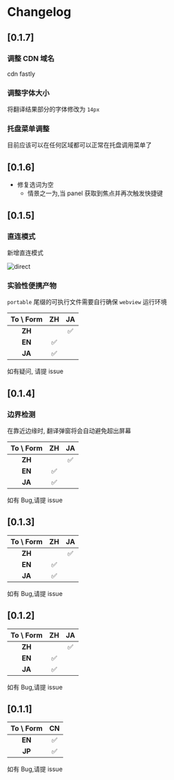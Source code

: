 # Changelog

## [0.1.7]

### 调整 CDN 域名

cdn fastly

### 调整字体大小

将翻译结果部分的字体修改为 `14px`

### 托盘菜单调整

目前应该可以在任何区域都可以正常在托盘调用菜单了

## [0.1.6]

-   修复选词为空
    -   情景之一为,当 panel 获取到焦点并再次触发快捷键

## [0.1.5]

### 直连模式

新增直连模式

![direct](https://fastly.jsdelivr.net/gh/Borber/PublicPic1/tran/v1/direct.png)

### 实验性便携产物

`portable` 尾缀的可执行文件需要自行确保 `webview` 运行环境

<div align="center">

| **To \ Form** | **ZH** | **JA** |
| :-----------: | :----: | :----: |
|    **ZH**     |        |   ✅   |
|    **EN**     |   ✅   |        |
|    **JA**     |   ✅   |        |

</div>

如有疑问, 请提 issue

## [0.1.4]

### 边界检测

在靠近边缘时, 翻译弹窗将会自动避免超出屏幕

<div align="center">

| **To \ Form** | **ZH** | **JA** |
| :-----------: | :----: | :----: |
|    **ZH**     |        |   ✅   |
|    **EN**     |   ✅   |        |
|    **JA**     |   ✅   |        |

</div>

如有 Bug,请提 issue

## [0.1.3]

<div align="center">

| **To \ Form** | **ZH** | **JA** |
| :-----------: | :----: | :----: |
|    **ZH**     |        |   ✅   |
|    **EN**     |   ✅   |        |
|    **JA**     |   ✅   |        |

</div>

如有 Bug,请提 issue

## [0.1.2]

<div align="center">

| **To \ Form** | **ZH** | **JA** |
| :-----------: | :----: | :----: |
|    **ZH**     |        |   ✅   |
|    **EN**     |   ✅   |        |
|    **JA**     |   ✅   |        |

</div>

如有 Bug,请提 issue

## [0.1.1]

<div align="center">

| **To \ Form** | **CN** |
| :-----------: | :----: |
|    **EN**     |   ✅   |
|    **JP**     |   ✅   |

</div>

如有 Bug,请提 issue

